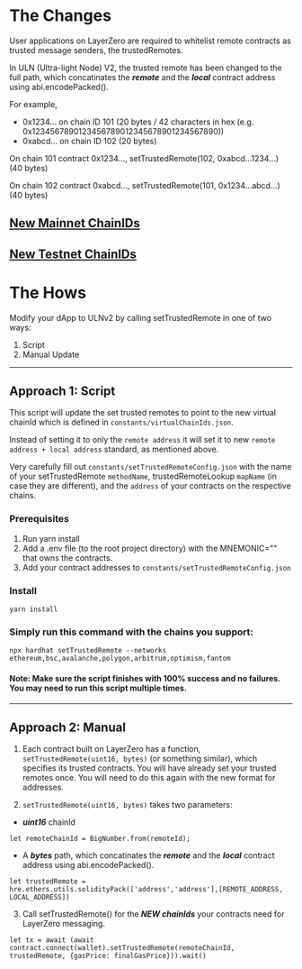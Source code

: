 # The Changes
User applications on LayerZero are required to whitelist remote contracts as trusted message senders, the trustedRemotes.

In ULN (Ultra-light Node) V2, the trusted remote has been changed to the full path, which concatinates the ***remote*** and the ***local*** contract address using abi.encodePacked().

For example,
- 0x1234... on chain ID 101 (20 bytes / 42 characters in hex (e.g. 0x1234567890123456789012345678901234567890))
- 0xabcd... on chain ID 102 (20 bytes)

On chain 101 contract 0x1234..., setTrustedRemote(102, 0xabcd...1234...) (40 bytes)

On chain 102 contract 0xabcd..., setTrustedRemote(101, 0x1234...abcd...) (40 bytes)

## [New Mainnet ChainIDs](https://layerzero.gitbook.io/docs/technical-reference/mainnet/supported-chain-ids)

## [New Testnet ChainIDs](https://layerzero.gitbook.io/docs/technical-reference/testnet/testnet-addresses)

# The Hows

Modify your dApp to ULNv2 by calling setTrustedRemote in one of two ways:

1. Script
2. Manual Update
---
## Approach 1: Script
This script will update the set trusted remotes to point to the new virtual chainId which is defined in `constants/virtualChainIds.json`.

Instead of setting it to only the `remote address` it will set it to new `remote address + local address` standard, as mentioned above.

Very carefully fill out `constants/setTrustedRemoteConfig.json` with the name of your setTrustedRemote `methodName`, trustedRemoteLookup `mapName` (in case they are different), and the `address` of your contracts on the respective chains.

### Prerequisites

1. Run yarn install
2. Add a .env file (to the root project directory) with the MNEMONIC="" that owns the contracts.
3. Add your contract addresses to `constants/setTrustedRemoteConfig.json`

### Install
`yarn install`

### Simply run this command with the chains you support:
`npx hardhat setTrustedRemote --networks ethereum,bsc,avalanche,polygon,arbitrum,optimism,fantom`
#### Note: Make sure the script finishes with 100% success and no failures. You may need to run this script multiple times.

---
## Approach 2: Manual
1. Each contract built on LayerZero has a function, `setTrustedRemote(uint16, bytes)` (or something similar), which specifies its trusted contracts. You will have already set your trusted remotes once. You will need to do this again with the new format for addresses.

2. `setTrustedRemote(uint16, bytes)` takes two parameters:
- ***uint16*** chainId

`let remoteChainId = BigNumber.from(remoteId);`

- A ***bytes*** path, which concatinates the ***remote*** and the ***local*** contract address using abi.encodePacked().

`let trustedRemote = hre.ethers.utils.solidityPack(['address','address'],[REMOTE_ADDRESS, LOCAL_ADDRESS])`

3. Call setTrustedRemote() for the ***NEW chainIds*** your contracts need for LayerZero messaging.

`let tx = await (await contract.connect(wallet).setTrustedRemote(remoteChainId, trustedRemote, {gasPrice: finalGasPrice})).wait()`
